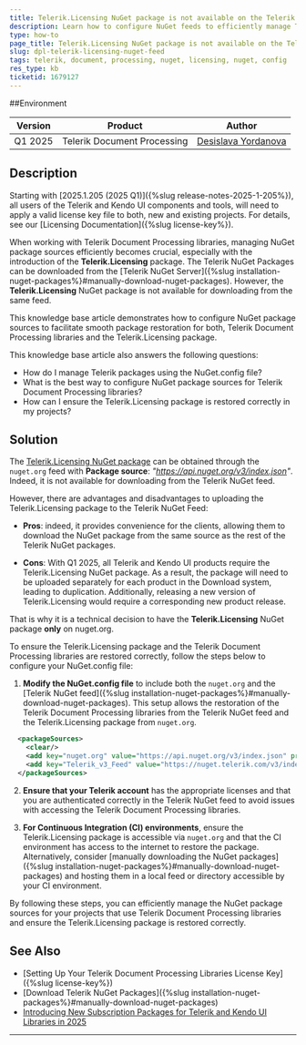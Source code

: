 ```yaml
---
title: Telerik.Licensing NuGet package is not available on the Telerik NuGet feed
description: Learn how to configure NuGet feeds to efficiently manage Telerik Document Processing libraries and the Telerik.Licensing package.
type: how-to
page_title: Telerik.Licensing NuGet package is not available on the Telerik NuGet feed
slug: dpl-telerik-licensing-nuget-feed
tags: telerik, document, processing, nuget, licensing, nuget, config
res_type: kb
ticketid: 1679127
---
```


##Environment 

| Version | Product | Author | 
| ---- | ---- | ---- | 
| Q1 2025| Telerik Document Processing |[Desislava Yordanova](https://www.telerik.com/blogs/author/desislava-yordanova)| 

## Description

Starting with [2025.1.205 (2025 Q1)]({%slug release-notes-2025-1-205%}), all users of the Telerik and Kendo UI components and tools, will need to apply a valid license key file to both, new and existing projects. For details, see our [Licensing Documentation]({%slug license-key%}).

When working with Telerik Document Processing libraries, managing NuGet package sources efficiently becomes crucial, especially with the introduction of the **Telerik.Licensing** package. The Telerik NuGet Packages can be downloaded from the [Telerik NuGet Server]({%slug installation-nuget-packages%}#manually-download-nuget-packages). However, the **Telerik.Licensing** NuGet package is not available for downloading from the same feed.

This knowledge base article demonstrates how to configure NuGet package sources to facilitate smooth package restoration for both, Telerik Document Processing libraries and the Telerik.Licensing package. 

This knowledge base article also answers the following questions:
- How do I manage Telerik packages using the NuGet.config file?
- What is the best way to configure NuGet package sources for Telerik Document Processing libraries?
- How can I ensure the Telerik.Licensing package is restored correctly in my projects?

## Solution

The [Telerik.Licensing NuGet package](https://www.nuget.org/packages/Telerik.Licensing) can be obtained through the `nuget.org` feed with **Package source**: *"https://api.nuget.org/v3/index.json"*. Indeed, it is not available for downloading from the Telerik NuGet feed.

However, there are advantages and disadvantages to uploading the Telerik.Licensing package to the Telerik NuGet Feed:

* **Pros**: indeed, it provides convenience for the clients, allowing them to download the NuGet package from the same source as the rest of the Telerik NuGet packages.

* **Cons**: With Q1 2025, all Telerik and Kendo UI products require the Telerik.Licensing NuGet package. As a result, the package will need to be uploaded separately for each product in the Download system, leading to duplication. Additionally, releasing a new version of Telerik.Licensing would require a corresponding new product release.

That is why it is a technical decision to have the **Telerik.Licensing** NuGet package **only** on nuget.org.

To ensure the Telerik.Licensing package and the Telerik Document Processing libraries are restored correctly, follow the steps below to configure your NuGet.config file:

1. **Modify the NuGet.config file** to include both the `nuget.org` and the [Telerik NuGet feed]({%slug installation-nuget-packages%}#manually-download-nuget-packages). This setup allows the restoration of the Telerik Document Processing libraries from the Telerik NuGet feed and the Telerik.Licensing package from `nuget.org`.

```xml
  <packageSources>
    <clear/>
    <add key="nuget.org" value="https://api.nuget.org/v3/index.json" protocolVersion="3" />
    <add key="Telerik_v3_Feed" value="https://nuget.telerik.com/v3/index.json" protocolVersion="3"/>
  </packageSources>
```

2. **Ensure that your Telerik account** has the appropriate licenses and that you are authenticated correctly in the Telerik NuGet feed to avoid issues with accessing the Telerik Document Processing libraries.

3. **For Continuous Integration (CI) environments**, ensure the Telerik.Licensing package is accessible via `nuget.org` and that the CI environment has access to the internet to restore the package. Alternatively, consider [manually downloading the NuGet packages]({%slug installation-nuget-packages%}#manually-download-nuget-packages) and hosting them in a local feed or directory accessible by your CI environment.

By following these steps, you can efficiently manage the NuGet package sources for your projects that use Telerik Document Processing libraries and ensure the Telerik.Licensing package is restored correctly.

## See Also

- [Setting Up Your Telerik Document Processing Libraries License Key]({%slug license-key%}) 
- [Download Telerik NuGet Packages]({%slug installation-nuget-packages%}#manually-download-nuget-packages)
- [Introducing New Subscription Packages for Telerik and Kendo UI Libraries in 2025](https://www.telerik.com/blogs/introducing-new-subscription-packages-telerik-kendo-ui-libraries-2025)

---
